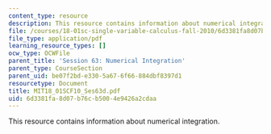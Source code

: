 ```yaml
---
content_type: resource
description: This resource contains information about numerical integration.
file: /courses/18-01sc-single-variable-calculus-fall-2010/6d3381fa8d07b76cb5004e9426a2cdaa_MIT18_01SCF10_Ses63d.pdf
file_type: application/pdf
learning_resource_types: []
ocw_type: OCWFile
parent_title: 'Session 63: Numerical Integration'
parent_type: CourseSection
parent_uid: be07f2bd-e330-5a67-6f66-884dbf8397d1
resourcetype: Document
title: MIT18_01SCF10_Ses63d.pdf
uid: 6d3381fa-8d07-b76c-b500-4e9426a2cdaa
---
```

This resource contains information about numerical integration.